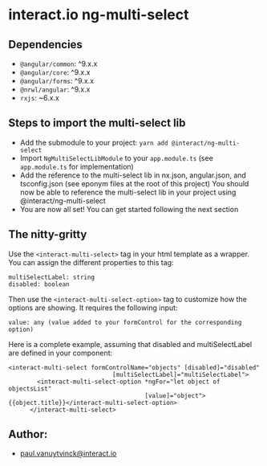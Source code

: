 # interact.io ng-multi-select

## Dependencies
* `@angular/common`: ^9.x.x
* `@angular/core`: ^9.x.x
* `@angular/forms`: ^9.x.x
* `@nrwl/angular`: ^9.x.x
* `rxjs`: ~6.x.x

## Steps to import the multi-select lib
* Add the submodule to your project: `yarn add @interact/ng-multi-select`
* Import `NgMultiSelectLibModule` to your `app.module.ts` (see `app.module.ts` for implementation)
* Add the reference to the multi-select lib in nx.json, angular.json, and tsconfig.json (see eponym files at the root of this project) You should now be able to reference the multi-select lib in your project using @interact/ng-multi-select
* You are now all set! You can get started following the next section

## The nitty-gritty
Use the `<interact-multi-select>` tag in your html template as a wrapper.
You can assign the different properties to this tag:
```
multiSelectLabel: string
disabled: boolean
```

Then use the `<interact-multi-select-option>` tag to customize how the options are showing.
It requires the following input:
```
value: any (value added to your formControl for the corresponding option)
```

Here is a complete example, assuming that disabled and multiSelectLabel are defined in your component:
```
<interact-multi-select formControlName="objects" [disabled]="disabled"
                             [multiSelectLabel]="multiSelectLabel">
        <interact-multi-select-option *ngFor="let object of objectsList"
                                      [value]="object">{{object.title}}</interact-multi-select-option>
      </interact-multi-select>
```

## Author: 
* paul.vanuytvinck@interact.io
